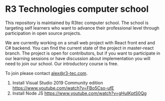 # R3 Technologies computer school
This repository is maintained by R3tec computer school. The school is targeting self learners who want to advance their professional level through participation in open source projects.

We are currently working on a small web project with React front end and C# backend. You can find the current state of the project in master-react branch. The project is open for contributors, but if you want to participate in our learning sessions or have discussion about implementation you will need to join our school. Our introductory course is free.

To join please contact alex@r3-tec.com. 

1. Install Visual Studio 2019 Community edition https://www.youtube.com/watch?v=FBo5Cso-ufE
2. Install Node JS https://www.youtube.com/watch?v=gHuIKptS0Qg
